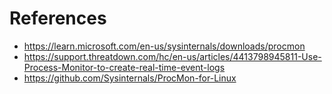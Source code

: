 # References
- https://learn.microsoft.com/en-us/sysinternals/downloads/procmon
- https://support.threatdown.com/hc/en-us/articles/4413798945811-Use-Process-Monitor-to-create-real-time-event-logs
- https://github.com/Sysinternals/ProcMon-for-Linux